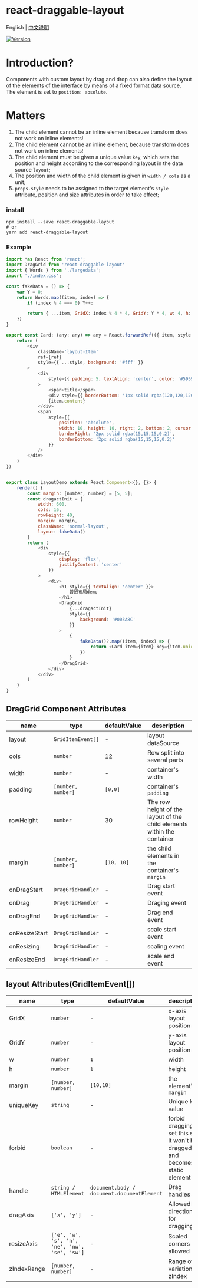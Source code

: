 # react-draggable-layout

English | [中文说明](./README_CN.md)

[![Version](https://img.shields.io/badge/version-0.1.5-green)](https://www.npmjs.com/package/react-draggable-layout)

# Introduction?
Components with custom layout by drag and drop can also define the layout of the elements of the interface by means of a fixed format data source. The element is set to `position: absolute`.

# Matters

1. The child element cannot be an inline element because transform does not work on inline elements!
2. The child element cannot be an inline element, because transform does not work on inline elements!
3. The child element must be given a unique value `key`, which sets the position and height according to the corresponding layout in the data source `layout`;
4. The position and width of the child element is given in `width / cols` as a unit;
5. `props.style` needs to be assigned to the target element's `style` attribute, position and size attributes in order to take effect;

### install
```
npm install --save react-draggable-layout
# or
yarn add react-draggable-layout
```

### Example
```javascript
import *as React from 'react';
import DragGrid from 'react-draggable-layout'
import { Words } from './largedata';
import './index.css';

const fakeData = () => {
    var Y = 0;
    return Words.map((item, index) => {
        if (index % 4 === 0) Y++;

        return { ...item, GridX: index % 4 * 4, GridY: Y * 4, w: 4, h: 3, uniqueKey: index + '' }
    })
}

export const Card: (any: any) => any = React.forwardRef(({ item, style }, ref) => {
    return (
        <div
            className='layout-Item'
            ref={ref}
            style={{ ...style, background: '#fff' }}
        >
            <div
                style={{ padding: 5, textAlign: 'center', color: '#595959' }}
            >
                <span>title</span>
                <div style={{ borderBottom: '1px solid rgba(120,120,120,0.1)' }} />
                {item.content}
            </div>
            <span
                style={{
                    position: 'absolute',
                    width: 10, height: 10, right: 2, bottom: 2, cursor: 'se-resize',
                    borderRight: '2px solid rgba(15,15,15,0.2)',
                    borderBottom: '2px solid rgba(15,15,15,0.2)'
                }}
            />
        </div>
    )
})


export class LayoutDemo extends React.Component<{}, {}> {
    render() {
        const margin: [number, number] = [5, 5];
        const dragactInit = {
            width: 600,
            cols: 16,
            rowHeight: 40,
            margin: margin,
            className: 'normal-layout',
            layout: fakeData()
        }
        return (
            <div
                style={{
                    display: 'flex',
                    justifyContent: 'center'
                }}
            >
                <div>
                    <h1 style={{ textAlign: 'center' }}>
                        普通布局demo
                    </h1>
                    <DragGrid
                        {...dragactInit}
                        style={{
                            background: '#003A8C'
                        }}
                    >
                        {
                            fakeData()?.map((item, index) => {
                                return <Card item={item} key={item.uniqueKey} />
                            })
                        }
                    </DragGrid>
                </div>
            </div>
        )
    }
}
```

## DragGrid Component Attributes

| name                          | type                  | defaultValue                                                   | description                                                                                                      |
| ----------------------------- | --------------------- | -------------------------------------------------------------- | --------------------------------------------------------------------------------------------------------- |
| layout                      | `GridItemEvent[]`            | -                                                  | layout dataSource                                                                                  |
| cols                      | `number`            | 12                                                  | Row split into several parts                                                                                  |
| width                      | `number`            | -                                                  | container's width                                                                                  |
| padding                      | `[number, number]`            | `[0,0]`                                                  | container's `padding`                                                                                  |
| rowHeight                      | `number`            | 30                                                  | The row height of the layout of the child elements within the container                                                                                  |
| margin                      | `[number, number]`           |`[10, 10]`                                                 | the child elements in the container's `margin`                                                                                  |
| onDragStart                      | `DragGridHandler`           |-                                                 | Drag start event                                                                                  |
| onDrag                      | `DragGridHandler`           |-                                                 | Draging event                                                                                  |
| onDragEnd                      | `DragGridHandler`           |-                                                 | Drag end event                                                                                  |
| onResizeStart                      | `DragGridHandler`           |-                                                 | scale start event                                                                                  |
| onResizing                      | `DragGridHandler`           |-                                                 | scaling event                                                                                  |
| onResizeEnd                      | `DragGridHandler`           |-                                                 | scale end event                                                                                  |
## layout Attributes(GridItemEvent[])

| name                          | type                  | defaultValue                                                   | description                                                                                                      |
| ----------------------------- | --------------------- | -------------------------------------------------------------- | --------------------------------------------------------------------------------------------------------- |
| GridX                      | `number`            | -                                                  | x-axis layout position                                                                                  |
| GridY                      | `number`            | -                                                  | y-axis layout position                                                                                  |
| w                      | `number`            | `1`                                                  | width                                                                                  |
| h                      | `number`            | `1`                                                  | height                                                                                  |
| margin                      | `[number, number]`            | `[10,10]`                                                  | the element's `margin`                                                                                  |
| uniqueKey                      | `string`           |-                                                 | Unique key value                                                                                  |
| forbid                      | `boolean`           |-                                                 | forbid dragging, set this so it won't be dragged and becomes a static element                                                                                  |
| handle                      | `string / HTMLElement`           |`document.body / document.documentElement`                                                 | Drag handles                                                                                  |
| dragAxis                      | `['x', 'y']`           |-                                                 | Allowed directions for dragging                                                                                  |
| resizeAxis                      | `['e', 'w', 's', 'n', 'ne', 'nw', 'se', 'sw']`           |-                                                 | Scaled corners allowed                                                                                  |
| zIndexRange                      | `[number, number]`           |-                                                 | Range of variation of zIndex                                                                                  |



